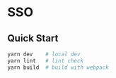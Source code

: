 # SSO

## Quick Start

```bash
yarn dev    # local dev
yarn lint   # lint check
yarn build  # build with webpack
```
